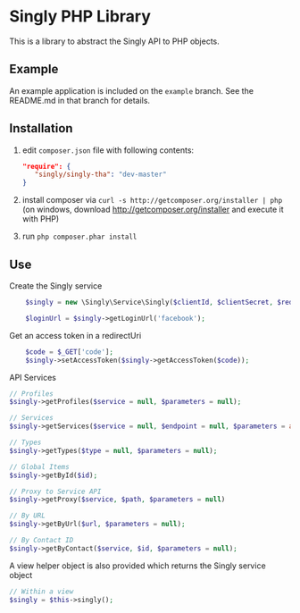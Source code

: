 Singly PHP Library
===============================
This is a library to abstract the Singly API to PHP objects.  

Example 
-------
An example application is included on the ```example``` branch.  See the README.md in that branch for details.

Installation
------------
  1. edit `composer.json` file with following contents:

     ```json
     "require": {
        "singly/singly-tha": "dev-master"
     }
     ```
  2. install composer via `curl -s http://getcomposer.org/installer | php` (on windows, download
     http://getcomposer.org/installer and execute it with PHP)
  3. run `php composer.phar install`

Use
---
Create the Singly service

```php
    $singly = new \Singly\Service\Singly($clientId, $clientSecret, $redirectUri);

    $loginUrl = $singly->getLoginUrl('facebook');
```

Get an access token in a redirectUri
```php
    $code = $_GET['code'];
    $singly->setAccessToken($singly->getAccessToken($code));
```

API Services
```php
// Profiles
$singly->getProfiles($service = null, $parameters = null);

// Services
$singly->getServices($service = null, $endpoint = null, $parameters = array());

// Types
$singly->getTypes($type = null, $parameters = null);

// Global Items
$singly->getById($id);

// Proxy to Service API
$singly->getProxy($service, $path, $parameters = null)

// By URL
$singly->getByUrl($url, $parameters = null);

// By Contact ID
$singly->getByContact($service, $id, $parameters = null);
```
A view helper object is also provided which returns the Singly service object
```php
// Within a view
$singly = $this->singly();
```

